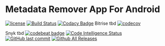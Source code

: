 # Metadata Remover App For Android

[![license](https://img.shields.io/github/license/mashape/apistatus.svg)]()
[![Build Status](https://travis-ci.org/Crazy-Marvin/MetadataRemover.svg?branch=master)](https://travis-ci.org/Crazy-Marvin/MetadataRemover)
[![Codacy Badge](https://api.codacy.com/project/badge/Grade/eed69c67a07f4a14bf0ee0fd6b2ead40)](https://www.codacy.com/app/CrazyMarvin/MetadataRemover?utm_source=github.com&amp;utm_medium=referral&amp;utm_content=Crazy-Marvin/MetadataRemover&amp;utm_campaign=Badge_Grade)
Bitrise tbd
[![codecov](https://codecov.io/gh/Crazy-Marvin/MetadataRemover/branch/master/graph/badge.svg)](https://codecov.io/gh/Crazy-Marvin/MetadataRemover)

Snyk tbd
[![codebeat badge](https://codebeat.co/badges/8eceddc4-d4bd-49b9-9eb6-66b78049f771)](https://codebeat.co/projects/github-com-crazy-marvin-metadataremover-master)
[![Code Intelligence Status](https://scrutinizer-ci.com/g/Crazy-Marvin/MetadataRemover/badges/code-intelligence.svg?b=master)](https://scrutinizer-ci.com/code-intelligence)
[![GitHub last commit](https://img.shields.io/github/last-commit/Crazy-Marvin/MetadataRemover.svg)](https://github.com/Crazy-Marvin/MetadataRemover/)
[![Github All Releases](https://img.shields.io/github/downloads/Crazy-Marvin/MetadataRemover/total.svg)](https://github.com/Crazy-Marvin/MetadataRemover/releases)



